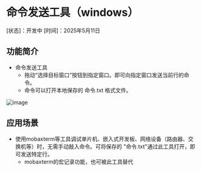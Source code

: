 # 命令发送工具（windows）

[状态]：开发中
[时间]：2025年5月11日

## 功能简介

- 命令发送工具
  - 拖动“选择目标窗口”按钮到指定窗口。即可向指定窗口发送当前行的命令。
  - 命令可以打开本地保存的 命令.txt 格式文件。

![image](https://github.com/user-attachments/assets/d72570af-f79e-41a6-ac02-423261554ef8)

## 应用场景

- 使用mobaxterm等工具调试单片机、嵌入式开发板、网络设备（路由器、交换机等）时，无需手动敲入命令。可将保存的 "命令.txt"通过此工具打开，即可发送特定行。
  - mobaxterm的宏记录功能，也可被此工具替代
